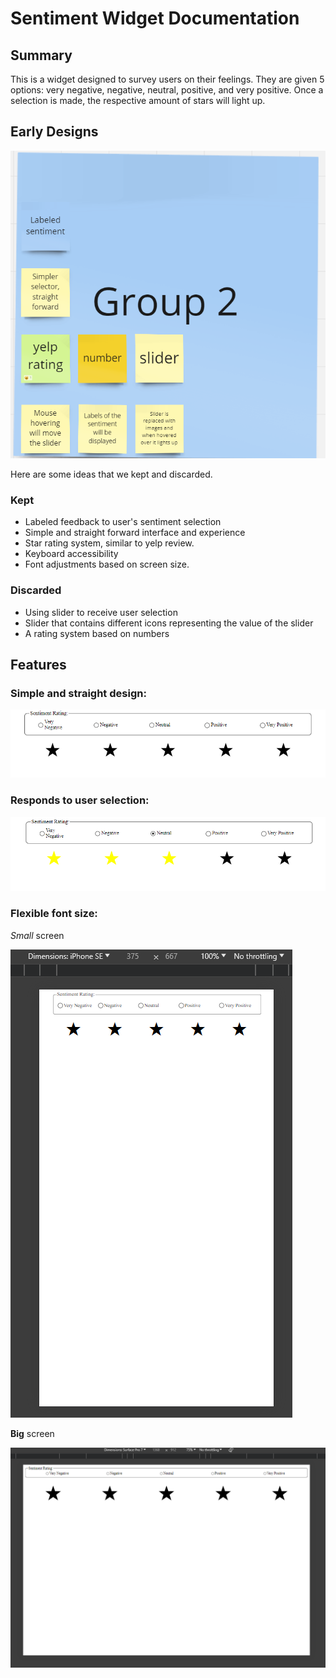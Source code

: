 # Sentiment Widget Documentation

## Summary
This is a widget designed to survey users on their feelings. 
They are given 5 options: very negative, negative, neutral, positive, and very positive.
Once a selection is made, the respective amount of stars will light up.

## Early Designs
![Brainstorming](assets/brainstorm.png)

Here are some ideas that we kept and discarded.
### Kept
* Labeled feedback to user's sentiment selection
* Simple and straight forward interface and experience
* Star rating system, similar to yelp review.
* Keyboard accessibility
* Font adjustments based on screen size.
### Discarded
* Using slider to receive user selection
* Slider that contains different icons representing the value of the slider
* A rating system based on numbers

## Features
### **Simple** and **straight** design:
![idle](assets/img1.png)

### **Responds** to user selection:
![select](assets/img2.png)

### **Flexible** font size:
*Small* screen

![small](assets/img3.png)

**Big** screen

![big](assets/img4.png)